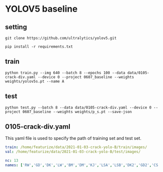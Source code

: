 # YOLOV5 baseline

## setting

```shell
git clone https://github.com/ultralytics/yolov5.git

pip install -r requirements.txt
```

## train

```shell
python train.py --img 640 --batch 8 --epochs 100 --data data/0105-crack-div.yaml --device 0 --project 0607_baseline --weights weights/yolov5s.pt --name A
```

## test

```shell
python test.py --batch 8 --data data/0105-crack-div.yaml --device 0 --project 0607_baseline --weights weights/p_s.pt --save-json
```

## 0105-crack-div.yaml

This yaml file is used to specify the path of training set and test set.

```yaml
train: /home/featurize/data/2021-01-03-crack-yolo-B/train/images/
val: /home/featurize/data/2021-01-03-crack-yolo-B/test/images/

nc: 13
names: ['RW','GD','DK','LW','BM','DM','KJ','LSA','LSB','DK2','GD2','CS','HF']
```

